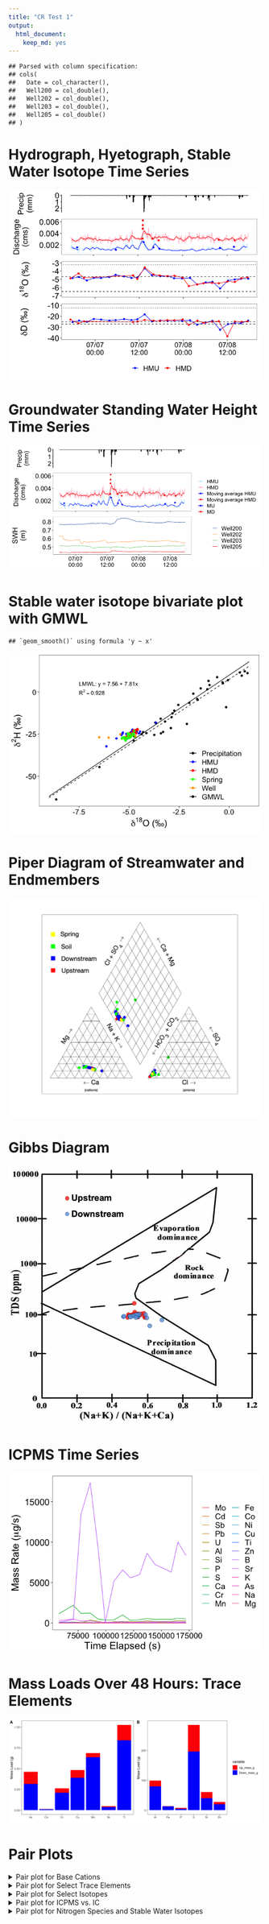 ```yaml
---
title: "CR Test 1"
output: 
  html_document: 
    keep_md: yes
---
```









```
## Parsed with column specification:
## cols(
##   Date = col_character(),
##   Well200 = col_double(),
##   Well202 = col_double(),
##   Well203 = col_double(),
##   Well205 = col_double()
## )
```





# Hydrograph, Hyetograph, Stable Water Isotope Time Series

![](Cats_files/figure-html/Plotting-1.png)<!-- -->

# Groundwater Standing Water Height Time Series

![](Cats_files/figure-html/Wells-1.png)<!-- -->

# Stable water isotope bivariate plot with GMWL


```
## `geom_smooth()` using formula 'y ~ x'
```

![](Cats_files/figure-html/IsotopeBivariate-1.png)<!-- -->

# Piper Diagram of Streamwater and Endmembers
![Piper Diagram](https://github.com/wdnguyen/CR/blob/master/piper1.png?raw=true "Piper Diagram")


# Gibbs Diagram
![Frankenstein Gibbs Diagram --- Will Update!!!](https://github.com/wdnguyen/CR/blob/master/gibbs1.png?raw=true "Gibbs Diagram")


# ICPMS Time Series 

![](Cats_files/figure-html/ICPMS-1.png)<!-- -->

# Mass Loads Over 48 Hours: Trace Elements
![](Cats_files/figure-html/elementalloads-1.png)<!-- -->


# Pair Plots 

<details>
<summary> Pair plot for Base Cations </summary>
<br>

```
## <seaborn.axisgrid.PairGrid object at 0x7fc3c84ee9d0>
```

![](Cats_files/figure-html/chem1-1.png)<!-- -->
</details>

<details>
<summary> Pair plot for Select Trace Elements </summary>
<br>

```
## <seaborn.axisgrid.PairGrid object at 0x7fc3a814b810>
```

![](Cats_files/figure-html/chem2-1.png)<!-- -->
</details>

<details>
<summary> Pair plot for Select Isotopes </summary>
<br>

```
## <seaborn.axisgrid.PairGrid object at 0x7fc3e8969650>
```

![](Cats_files/figure-html/chem3-1.png)<!-- -->
</details>

<details>
<summary> Pair plot for ICPMS vs. IC </summary>
<br>

```
## <seaborn.axisgrid.PairGrid object at 0x7fc3fcae9bd0>
```

![](Cats_files/figure-html/chem4-1.png)<!-- -->
</details>


<details>
<summary> Pair plot for Nitrogen Species and Stable Water Isotopes </summary>
<br>

```
## <seaborn.axisgrid.PairGrid object at 0x7fc3fa348610>
```

![](Cats_files/figure-html/chem5-1.png)<!-- -->
</details>

<!--
<details>
<summary> How do I dropdown </summary>
<br>
This is how you dropdown.
</details>
-->



